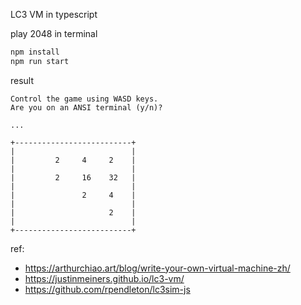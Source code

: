 LC3 VM in typescript

play 2048 in terminal
```bash
npm install
npm run start
```

result
```
Control the game using WASD keys.
Are you on an ANSI terminal (y/n)?

...

+--------------------------+
|                          |
|         2     4     2    |
|                          |
|         2     16    32   |
|                          |
|               2     4    |
|                          |
|                     2    |
|                          |
+--------------------------+
```

ref:
- https://arthurchiao.art/blog/write-your-own-virtual-machine-zh/
- https://justinmeiners.github.io/lc3-vm/
- https://github.com/rpendleton/lc3sim-js